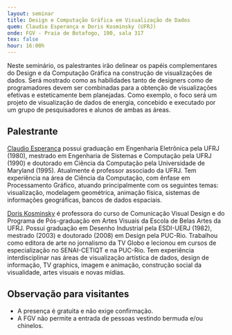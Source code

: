 ```yaml
---
layout: seminar
title: Design e Computação Gráfica em Visualização de Dados
quem: Claudio Esperança e Doris Kosminsky (UFRJ)
onde: FGV - Praia de Botafogo, 190, sala 317
tex: false
hour: 16:00h
---
```


Neste seminário, os palestrantes irão delinear os papéis
complementares do Design e da Computação Gráfica na construção de
visualizações de dados. Será mostrado como as habilidades tanto de
designers como de programadores devem ser combinadas para a obtenção
de visualizações efetivas e esteticamente bem planejadas. Como
exemplo, o foco será um projeto de visualização de dados de energia,
concebido e executado por um grupo de pesquisadores e alunos de ambas
as áreas.

## Palestrante

[Claudio Esperança](http://lattes.cnpq.br/9237788190989316) possui
graduação em Engenharia Eletrônica pela UFRJ (1980), mestrado em
Engenharia de Sistemas e Computação pela UFRJ (1990) e doutorado em
Ciência da Computação pela Universidade de Maryland (1995). Atualmente
é professor associado da UFRJ. Tem experiência na área de Ciência da
Computação, com ênfase em Processamento Gráfico, atuando
principalmente com os seguintes temas: visualização, modelagem
geométrica, animação física, sistemas de informações geográficas,
bancos de dados espaciais.

[Doris Kosminsky](http://lattes.cnpq.br/4801768397535572) é professora
do curso de Comunicação Visual Design e do Programa de Pós-graduação
em Artes Visuais da Escola de Belas Artes da UFRJ. Possui graduação em
Desenho Industrial pela ESDI-UERJ (1982), mestrado (2003) e doutorado
(2008) em Design pela PUC-Rio. Trabalhou como editora de arte no
jornalismo da TV Globo e lecionou em cursos de especialização no
SENAI-CETIQT e na PUC-Rio. Tem experiência interdisciplinar nas áreas
de visualização artística de dados, design de informação, TV graphics,
imagem e animação, construção social da visualidade, artes visuais e
novas mídias.

## Observação para visitantes

- A presença é gratuita e não exige confirmação.
- A FGV não permite a entrada de pessoas vestindo bermuda e/ou chinelos.
